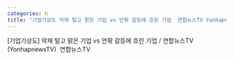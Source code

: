 ```yaml
---
categories: h
title: "기업기상도 악재 털고 맑은 기업 vs 안팎 갈등에 흐린 기업  연합뉴스TV YonhapnewsTV  연합뉴스TV"
---
```

[기업기상도] 악재 털고 맑은 기업 vs 안팎 갈등에 흐린 기업 / 연합뉴스TV (YonhapnewsTV)&nbsp;&nbsp;연합뉴스TV